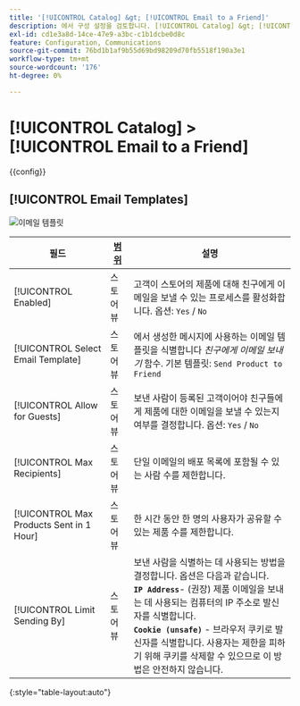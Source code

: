 ```yaml
---
title: '[!UICONTROL Catalog] &gt; [!UICONTROL Email to a Friend]'
description: 에서 구성 설정을 검토합니다. [!UICONTROL Catalog] &gt; [!UICONTROL Email to a Friend] 상거래 관리자의 페이지입니다.
exl-id: cd1e3a8d-14ce-47e9-a3bc-c1b1dcbe0d8c
feature: Configuration, Communications
source-git-commit: 76bd1b1af9b55d69bd98209d70fb5518f190a3e1
workflow-type: tm+mt
source-wordcount: '176'
ht-degree: 0%

---
```


# [!UICONTROL Catalog] > [!UICONTROL Email to a Friend]

{{config}}

## [!UICONTROL Email Templates]

![이메일 템플릿](./assets/email-to-a-friend-email-templates.png)<!-- zoom -->

<!-- [Email Templates](https://docs.magento.com/user-guide/marketing/email-template-configuration.html) -->

| 필드 | [범위](../../getting-started/websites-stores-views.md#scope-settings) | 설명 |
|--- |--- |--- |
| [!UICONTROL Enabled] | 스토어 뷰 | 고객이 스토어의 제품에 대해 친구에게 이메일을 보낼 수 있는 프로세스를 활성화합니다. 옵션: `Yes` / `No` |
| [!UICONTROL Select Email Template] | 스토어 뷰 | 에서 생성한 메시지에 사용하는 이메일 템플릿을 식별합니다 _친구에게 이메일 보내기_ 함수. 기본 템플릿: `Send Product to Friend` |
| [!UICONTROL Allow for Guests] | 스토어 뷰 | 보낸 사람이 등록된 고객이어야 친구들에게 제품에 대한 이메일을 보낼 수 있는지 여부를 결정합니다. 옵션: `Yes` / `No` |
| [!UICONTROL Max Recipients] | 스토어 뷰 | 단일 이메일의 배포 목록에 포함될 수 있는 사람 수를 제한합니다. |
| [!UICONTROL Max Products Sent in 1  Hour] | 스토어 뷰 | 한 시간 동안 한 명의 사용자가 공유할 수 있는 제품 수를 제한합니다. |
| [!UICONTROL Limit Sending By] | 스토어 뷰 | 보낸 사람을 식별하는 데 사용되는 방법을 결정합니다. 옵션은 다음과 같습니다. <br/>**`IP Address`**- (권장) 제품 이메일을 보내는 데 사용되는 컴퓨터의 IP 주소로 발신자를 식별합니다.<br/>**`Cookie (unsafe)`** - 브라우저 쿠키로 발신자를 식별합니다. 사용자는 제한을 피하기 위해 쿠키를 삭제할 수 있으므로 이 방법은 안전하지 않습니다. |

{:style=&quot;table-layout:auto&quot;}
